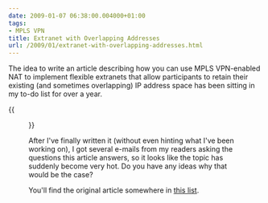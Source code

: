 ```yaml
---
date: 2009-01-07 06:38:00.004000+01:00
tags:
- MPLS VPN
title: Extranet with Overlapping Addresses
url: /2009/01/extranet-with-overlapping-addresses.html
---
```

The idea to write an article describing how you can use MPLS VPN-enabled NAT to implement flexible extranets that allow participants to retain their existing (and sometimes overlapping) IP address space has been sitting in my to-do list for over a year. 

{{<figure src="/2009/01/Extranet.png.jpg">}}

After I've finally written it (without even hinting what I've been working on), I got several e-mails from my readers asking the questions this article answers, so it looks like the topic has suddenly become very hot. Do you have any ideas why that would be the case?

You'll find the original article somewhere in [this list](https://www.ipspace.net/kb/Internet/).
